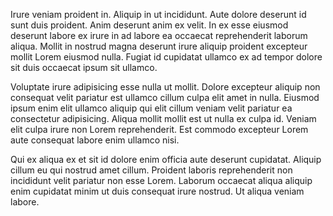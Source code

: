 Irure veniam proident in. Aliquip in ut incididunt. Aute dolore deserunt id sunt duis proident. Anim deserunt anim ex velit. In ex esse eiusmod deserunt labore ex irure in ad labore ea occaecat reprehenderit laborum aliqua. Mollit in nostrud magna deserunt irure aliquip proident excepteur mollit Lorem eiusmod nulla. Fugiat id cupidatat ullamco ex ad tempor dolore sit duis occaecat ipsum sit ullamco.

Voluptate irure adipisicing esse nulla ut mollit. Dolore excepteur aliquip non consequat velit pariatur est ullamco cillum culpa elit amet in nulla. Eiusmod ipsum enim elit ullamco aliquip qui elit cillum veniam velit pariatur ea consectetur adipisicing. Aliqua mollit mollit est ut nulla ex culpa id. Veniam elit culpa irure non Lorem reprehenderit. Est commodo excepteur Lorem aute consequat labore enim ullamco nisi.

Qui ex aliqua ex et sit id dolore enim officia aute deserunt cupidatat. Aliquip cillum eu qui nostrud amet cillum. Proident laboris reprehenderit non incididunt velit pariatur non esse Lorem. Laborum occaecat aliqua aliquip enim cupidatat minim ut duis consequat irure nostrud. Ut aliqua veniam labore.
